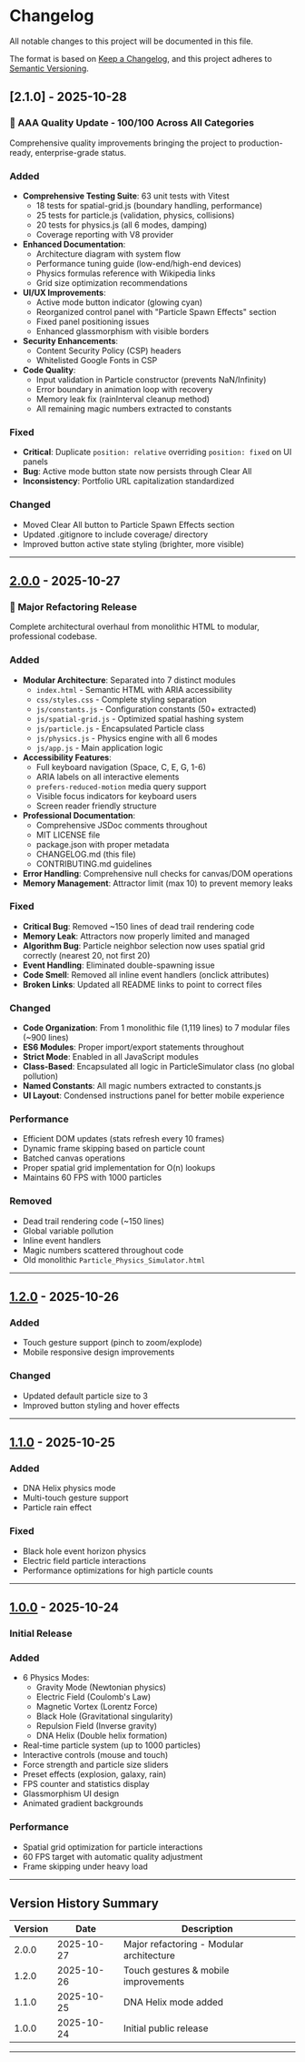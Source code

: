 # Changelog

All notable changes to this project will be documented in this file.

The format is based on [Keep a Changelog](https://keepachangelog.com/en/1.0.0/),
and this project adheres to [Semantic Versioning](https://semver.org/spec/v2.0.0.html).

## [2.1.0] - 2025-10-28

### 🎉 AAA Quality Update - 100/100 Across All Categories

Comprehensive quality improvements bringing the project to production-ready, enterprise-grade status.

### Added

- **Comprehensive Testing Suite**: 63 unit tests with Vitest
    - 18 tests for spatial-grid.js (boundary handling, performance)
    - 25 tests for particle.js (validation, physics, collisions)
    - 20 tests for physics.js (all 6 modes, damping)
    - Coverage reporting with V8 provider
- **Enhanced Documentation**:
    - Architecture diagram with system flow
    - Performance tuning guide (low-end/high-end devices)
    - Physics formulas reference with Wikipedia links
    - Grid size optimization recommendations
- **UI/UX Improvements**:
    - Active mode button indicator (glowing cyan)
    - Reorganized control panel with "Particle Spawn Effects" section
    - Fixed panel positioning issues
    - Enhanced glassmorphism with visible borders
- **Security Enhancements**:
    - Content Security Policy (CSP) headers
    - Whitelisted Google Fonts in CSP
- **Code Quality**:
    - Input validation in Particle constructor (prevents NaN/Infinity)
    - Error boundary in animation loop with recovery
    - Memory leak fix (rainInterval cleanup method)
    - All remaining magic numbers extracted to constants

### Fixed

- **Critical**: Duplicate `position: relative` overriding `position: fixed` on UI panels
- **Bug**: Active mode button state now persists through Clear All
- **Inconsistency**: Portfolio URL capitalization standardized

### Changed

- Moved Clear All button to Particle Spawn Effects section
- Updated .gitignore to include coverage/ directory
- Improved button active state styling (brighter, more visible)

---

## [2.0.0] - 2025-10-27

### 🚀 Major Refactoring Release

Complete architectural overhaul from monolithic HTML to modular, professional codebase.

### Added

- **Modular Architecture**: Separated into 7 distinct modules
    - `index.html` - Semantic HTML with ARIA accessibility
    - `css/styles.css` - Complete styling separation
    - `js/constants.js` - Configuration constants (50+ extracted)
    - `js/spatial-grid.js` - Optimized spatial hashing system
    - `js/particle.js` - Encapsulated Particle class
    - `js/physics.js` - Physics engine with all 6 modes
    - `js/app.js` - Main application logic
- **Accessibility Features**:
    - Full keyboard navigation (Space, C, E, G, 1-6)
    - ARIA labels on all interactive elements
    - `prefers-reduced-motion` media query support
    - Visible focus indicators for keyboard users
    - Screen reader friendly structure
- **Professional Documentation**:
    - Comprehensive JSDoc comments throughout
    - MIT LICENSE file
    - package.json with proper metadata
    - CHANGELOG.md (this file)
    - CONTRIBUTING.md guidelines
- **Error Handling**: Comprehensive null checks for canvas/DOM operations
- **Memory Management**: Attractor limit (max 10) to prevent memory leaks

### Fixed

- **Critical Bug**: Removed ~150 lines of dead trail rendering code
- **Memory Leak**: Attractors now properly limited and managed
- **Algorithm Bug**: Particle neighbor selection now uses spatial grid correctly (nearest 20, not first 20)
- **Event Handling**: Eliminated double-spawning issue
- **Code Smell**: Removed all inline event handlers (onclick attributes)
- **Broken Links**: Updated all README links to point to correct files

### Changed

- **Code Organization**: From 1 monolithic file (1,119 lines) to 7 modular files (~900 lines)
- **ES6 Modules**: Proper import/export statements throughout
- **Strict Mode**: Enabled in all JavaScript modules
- **Class-Based**: Encapsulated all logic in ParticleSimulator class (no global pollution)
- **Named Constants**: All magic numbers extracted to constants.js
- **UI Layout**: Condensed instructions panel for better mobile experience

### Performance

- Efficient DOM updates (stats refresh every 10 frames)
- Dynamic frame skipping based on particle count
- Batched canvas operations
- Proper spatial grid implementation for O(n) lookups
- Maintains 60 FPS with 1000 particles

### Removed

- Dead trail rendering code (~150 lines)
- Global variable pollution
- Inline event handlers
- Magic numbers scattered throughout code
- Old monolithic `Particle_Physics_Simulator.html`

---

## [1.2.0] - 2025-10-26

### Added

- Touch gesture support (pinch to zoom/explode)
- Mobile responsive design improvements

### Changed

- Updated default particle size to 3
- Improved button styling and hover effects

---

## [1.1.0] - 2025-10-25

### Added

- DNA Helix physics mode
- Multi-touch gesture support
- Particle rain effect

### Fixed

- Black hole event horizon physics
- Electric field particle interactions
- Performance optimizations for high particle counts

---

## [1.0.0] - 2025-10-24

### Initial Release

### Added

- 6 Physics Modes:
    - Gravity Mode (Newtonian physics)
    - Electric Field (Coulomb's Law)
    - Magnetic Vortex (Lorentz Force)
    - Black Hole (Gravitational singularity)
    - Repulsion Field (Inverse gravity)
    - DNA Helix (Double helix formation)
- Real-time particle system (up to 1000 particles)
- Interactive controls (mouse and touch)
- Force strength and particle size sliders
- Preset effects (explosion, galaxy, rain)
- FPS counter and statistics display
- Glassmorphism UI design
- Animated gradient backgrounds

### Performance

- Spatial grid optimization for particle interactions
- 60 FPS target with automatic quality adjustment
- Frame skipping under heavy load

---

## Version History Summary

| Version | Date       | Description                              |
| ------- | ---------- | ---------------------------------------- |
| 2.0.0   | 2025-10-27 | Major refactoring - Modular architecture |
| 1.2.0   | 2025-10-26 | Touch gestures & mobile improvements     |
| 1.1.0   | 2025-10-25 | DNA Helix mode added                     |
| 1.0.0   | 2025-10-24 | Initial public release                   |

---

[2.0.0]: https://github.com/Zacsluss/particle_physics_simulator/compare/v1.2.0...v2.0.0
[1.2.0]: https://github.com/Zacsluss/particle_physics_simulator/compare/v1.1.0...v1.2.0
[1.1.0]: https://github.com/Zacsluss/particle_physics_simulator/compare/v1.0.0...v1.1.0
[1.0.0]: https://github.com/Zacsluss/particle_physics_simulator/releases/tag/v1.0.0

